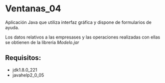 # Ventanas_04

Aplicación Java que utiliza interfaz gráfica y dispone de formularios de ayuda.

Los datos relativos a las empresases y las operaciones realizadas con ellas se obtienen
de la libreria *Modelo.jar*

## Requisitos: 
- jdk1.8.0_221
- javahelp2_0_05
